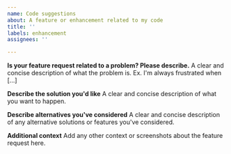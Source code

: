 ```yaml
---
name: Code suggestions
about: A feature or enhancement related to my code
title: ''
labels: enhancement
assignees: ''

---
```


<!--Thanks in advance for this issue.  Please fill out the template to the best of your ability to help us respond more efficiently!-->

**Is your feature request related to a problem? Please describe.**
A clear and concise description of what the problem is. Ex. I'm always frustrated when [...]

**Describe the solution you'd like**
A clear and concise description of what you want to happen.

**Describe alternatives you've considered**
A clear and concise description of any alternative solutions or features you've considered.

**Additional context**
Add any other context or screenshots about the feature request here.
